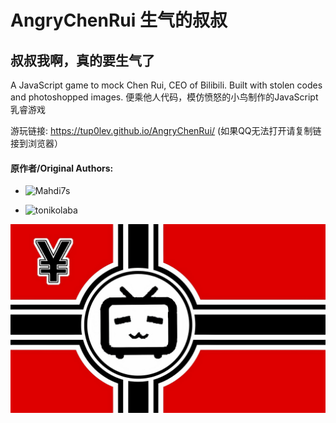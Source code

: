 # AngryChenRui 生气的叔叔 
叔叔我啊，真的要生气了
-------------------------------------------------
A JavaScript game to mock Chen Rui, CEO of Bilibili. Built with stolen codes and photoshopped images. 
便乘他人代码，模仿愤怒的小鸟制作的JavaScript乳睿游戏 

游玩链接: https://tup0lev.github.io/AngryChenRui/ (如果QQ无法打开请复制链接到浏览器）

#### 原作者/Original Authors:

*  ![Mahdi7s](https://github.com/Mahdi7s)

*  ![tonikolaba](https://github.com/tonikolaba)

![Alt text](https://github.com/Tup0lev/AngryChenRui/blob/master/FLAG.jpg?raw=true"ArtofSoul")
